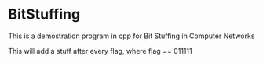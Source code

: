 # BitStuffing

This is a demostration program in cpp for Bit Stuffing in Computer Networks

This will add a stuff after every flag, where flag == 011111
